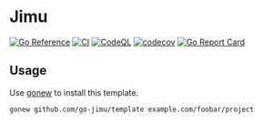 # Jimu

[![Go Reference](https://pkg.go.dev/badge/github.com/go-jimu/template.svg)](https://pkg.go.dev/github.com/go-jimu/template)
[![CI](https://github.com/go-jimu/template/actions/workflows/ci.yml/badge.svg)](https://github.com/go-jimu/template/actions/workflows/ci.yml)
[![CodeQL](https://github.com/go-jimu/template/actions/workflows/github-code-scanning/codeql/badge.svg)](https://github.com/go-jimu/template/actions/workflows/github-code-scanning/codeql)
[![codecov](https://codecov.io/gh/go-jimu/template/graph/badge.svg?token=02FGA7RILY)](https://codecov.io/gh/go-jimu/template)
[![Go Report Card](https://goreportcard.com/badge/github.com/go-jimu/template)](https://goreportcard.com/report/github.com/go-jimu/template)

## Usage

Use [gonew](https://go.dev/blog/gonew) to install this template.

```bash
gonew github.com/go-jimu/template example.com/foobar/project
```
